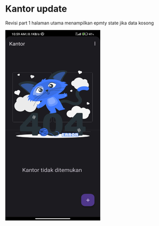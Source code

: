 # Kantor update
 Revisi part 1
halaman utama menampilkan epmty state jika data kosong

<img src="https://github.com/Siskadcp/Kantor-main/blob/main/Kantor-main/WhatsApp%20Image%202023-06-27%20at%2011.23.01.jpeg" width="300" height="600">
